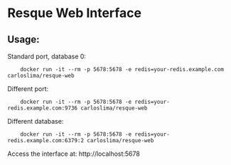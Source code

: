 # Resque Web Interface

## Usage:

Standard port, database 0:

```
    docker run -it --rm -p 5678:5678 -e redis=your-redis.example.com carloslima/resque-web
```

Different port:

```
    docker run -it --rm -p 5678:5678 -e redis=your-redis.example.com:9736 carloslima/resque-web
```

Different database:

```
    docker run -it --rm -p 5678:5678 -e redis=your-redis.example.com:6379:2 carloslima/resque-web
```

Access the interface at: http://localhost:5678

